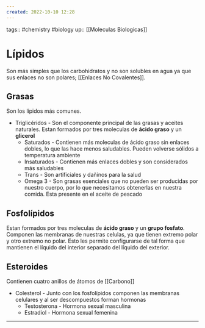 ```yaml
---
created: 2022-10-10 12:28
---
```

tags:: #chemistry #biology 
up:: [[Moleculas Biologicas]]
# Lípidos
Son más simples que los carbohidratos y no son solubles en agua ya que sus enlaces no son polares; [[Enlaces No Covalentes]].

## Grasas
Son los lípidos más comunes.
- Triglicéridos - Son el componente principal de las grasas y aceites naturales. Estan formados por tres moleculas de **ácido graso** y un **glicerol**
	- Saturados - Contienen más moleculas de ácido graso sin enlaces dobles, lo que las hace menos saludables. Pueden volverse sólidos a temperatura ambiente
	- Insaturados - Contienen más enlaces dobles y son considerados más saludables
	- Trans - Son artificiales y dañinos para la salud
	- Omega 3 - Son grasas esenciales que no pueden ser producidas por nuestro cuerpo, por lo que necesitamos obtenerlas en nuestra comida. Esta presente en el aceite de pescado

## Fosfolípidos
Estan formados por tres moleculas de **ácido graso** y un **grupo fosfato**. Componen las membranas de nuestras celulas, ya que tienen extremo polar y otro extremo no polar. Esto les permite configurarse de tal forma que mantienen el líquido del interior separado del líquido del exterior.

## Esteroides
Contienen cuatro anillos de átomos de [[Carbono]]
- Colesterol - Junto con los fosfolípidos componen las membranas celulares y al ser descompuestos forman hormonas
	- Testosterona - Hormona sexual masculina
	- Estradiol - Hormona sexual femenina
___
